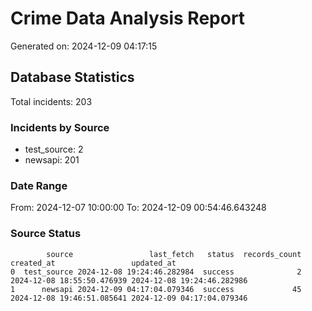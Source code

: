 # Crime Data Analysis Report

Generated on: 2024-12-09 04:17:15

## Database Statistics

Total incidents: 203

### Incidents by Source

- test_source: 2
- newsapi: 201

### Date Range

From: 2024-12-07 10:00:00
To: 2024-12-09 00:54:46.643248

### Source Status

```
        source                 last_fetch   status  records_count                 created_at                 updated_at
0  test_source 2024-12-08 19:24:46.282984  success              2 2024-12-08 18:55:50.476939 2024-12-08 19:24:46.282986
1      newsapi 2024-12-09 04:17:04.079346  success             45 2024-12-08 19:46:51.085641 2024-12-09 04:17:04.079346
```

